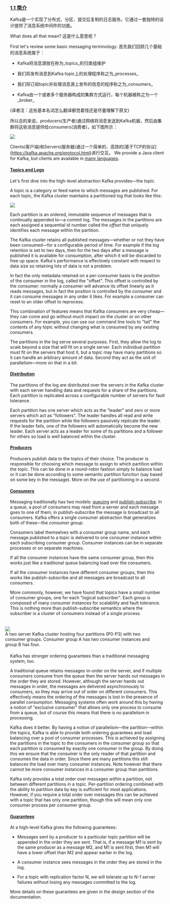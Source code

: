 ### [1.1 简介](#introduction)

Kafka是一个实现了分布式、分区、提交后复制的日志服务。它通过一套独特的设计提供了消息系统中间件的功能。


What does all that mean?
这是什么意思呢？



First let's review some basic messaging terminology:
首先我们回顾几个基础的消息系统属于：

* Kafka将消息源放在称为_topics_的归类组维护

* 我们将发布消息到Kafka topic上的处理程序称之为_processes_

* 我们将订阅topic并处理消息源上发布的信息的程序称之为_consumers_

* Kafka由一个或者多个服务器构成的集群方式运行，每个机器被称之为一个_broker_

(译者注：这些基本名词怎么翻译都觉着怪还是尽量理解下原文)

所以总的来说，producers(生产者)通过网络将消息发送到Kafka机器，然后由集群将这些消息提供给consumers(消费者)，如下图所示：

![](/images/producer_consumer.png)

Clients(客户端)和Servers(服务器)通过一个简单的、高效的[基于TCP的协议]
(https://kafka.apache.org/protocol.html)进行交互。 We provide a Java client for Kafka, but clients are available in [many languages](https://cwiki.apache.org/confluence/display/KAFKA/Clients).



#### [Topics and Logs](#intro_topics)



Let's first dive into the high-level abstraction Kafka provides—the topic.



A topic is a category or feed name to which messages are published. For each topic, the Kafka cluster maintains a partitioned log that looks like this:



![](/images/log_anatomy.png)



Each partition is an ordered, immutable sequence of messages that is continually appended to—a commit log. The messages in the partitions are each assigned a sequential id number called the _offset_ that uniquely identifies each message within the partition.



The Kafka cluster retains all published messages—whether or not they have been consumed—for a configurable period of time. For example if the log retention is set to two days, then for the two days after a message is published it is available for consumption, after which it will be discarded to free up space. Kafka's performance is effectively constant with respect to data size so retaining lots of data is not a problem.



In fact the only metadata retained on a per-consumer basis is the position of the consumer in the log, called the "offset". This offset is controlled by the consumer: normally a consumer will advance its offset linearly as it reads messages, but in fact the position is controlled by the consumer and it can consume messages in any order it likes. For example a consumer can reset to an older offset to reprocess.



This combination of features means that Kafka consumers are very cheap—they can come and go without much impact on the cluster or on other consumers. For example, you can use our command line tools to "tail" the contents of any topic without changing what is consumed by any existing consumers.



The partitions in the log serve several purposes. First, they allow the log to scale beyond a size that will fit on a single server. Each individual partition must fit on the servers that host it, but a topic may have many partitions so it can handle an arbitrary amount of data. Second they act as the unit of parallelism—more on that in a bit.



#### [Distribution](#intro_distribution)



The partitions of the log are distributed over the servers in the Kafka cluster with each server handling data and requests for a share of the partitions. Each partition is replicated across a configurable number of servers for fault tolerance.



Each partition has one server which acts as the "leader" and zero or more servers which act as "followers". The leader handles all read and write requests for the partition while the followers passively replicate the leader. If the leader fails, one of the followers will automatically become the new leader. Each server acts as a leader for some of its partitions and a follower for others so load is well balanced within the cluster.



#### [Producers](#intro_producers)



Producers publish data to the topics of their choice. The producer is responsible for choosing which message to assign to which partition within the topic. This can be done in a round-robin fashion simply to balance load or it can be done according to some semantic partition function \(say based on some key in the message\). More on the use of partitioning in a second.



#### [Consumers](#intro_consumers)



Messaging traditionally has two models: [queuing](http://en.wikipedia.org/wiki/Message_queue) and [publish-subscribe](http://en.wikipedia.org/wiki/Publish%E2%80%93subscribe_pattern). In a queue, a pool of consumers may read from a server and each message goes to one of them; in publish-subscribe the message is broadcast to all consumers. Kafka offers a single consumer abstraction that generalizes both of these—the _consumer group_.



Consumers label themselves with a consumer group name, and each message published to a topic is delivered to one consumer instance within each subscribing consumer group. Consumer instances can be in separate processes or on separate machines.



If all the consumer instances have the same consumer group, then this works just like a traditional queue balancing load over the consumers.



If all the consumer instances have different consumer groups, then this works like publish-subscribe and all messages are broadcast to all consumers.



More commonly, however, we have found that topics have a small number of consumer groups, one for each "logical subscriber". Each group is composed of many consumer instances for scalability and fault tolerance. This is nothing more than publish-subscribe semantics where the subscriber is a cluster of consumers instead of a single process.



<div style="float: right; margin: 20px; width: 500px" class="caption"> <img src="/images/consumer-groups.png"><br> A two server Kafka cluster hosting four partitions (P0-P3) with two consumer groups. Consumer group A has two consumer instances and group B has four.</div>





Kafka has stronger ordering guarantees than a traditional messaging system, too.



A traditional queue retains messages in-order on the server, and if multiple consumers consume from the queue then the server hands out messages in the order they are stored. However, although the server hands out messages in order, the messages are delivered asynchronously to consumers, so they may arrive out of order on different consumers. This effectively means the ordering of the messages is lost in the presence of parallel consumption. Messaging systems often work around this by having a notion of "exclusive consumer" that allows only one process to consume from a queue, but of course this means that there is no parallelism in processing.



Kafka does it better. By having a notion of parallelism—the partition—within the topics, Kafka is able to provide both ordering guarantees and load balancing over a pool of consumer processes. This is achieved by assigning the partitions in the topic to the consumers in the consumer group so that each partition is consumed by exactly one consumer in the group. By doing this we ensure that the consumer is the only reader of that partition and consumes the data in order. Since there are many partitions this still balances the load over many consumer instances. Note however that there cannot be more consumer instances in a consumer group than partitions.



Kafka only provides a total order over messages _within_ a partition, not between different partitions in a topic. Per-partition ordering combined with the ability to partition data by key is sufficient for most applications. However, if you require a total order over messages this can be achieved with a topic that has only one partition, though this will mean only one consumer process per consumer group.



#### [Guarantees](#intro_guarantees)



At a high-level Kafka gives the following guarantees:



* Messages sent by a producer to a particular topic partition will be appended in the order they are sent. That is, if a message M1 is sent by the same producer as a message M2, and M1 is sent first, then M1 will have a lower offset than M2 and appear earlier in the log.

* A consumer instance sees messages in the order they are stored in the log.

* For a topic with replication factor N, we will tolerate up to N-1 server failures without losing any messages committed to the log.



More details on these guarantees are given in the design section of the documentation.

